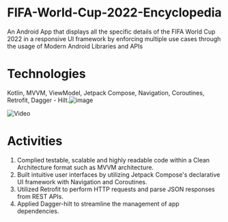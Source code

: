 # FIFA-World-Cup-2022-Encyclopedia
An Android App that displays all the specific details of the FIFA World Cup 2022 in a responsive UI framework by enforcing multiple use cases through the usage of Modern Android Libraries and APIs


# Technologies
Kotlin, MVVM, ViewModel, Jetpack Compose, Navigation, Coroutines, Retrofit, Dagger - Hilt.![image](https://user-images.githubusercontent.com/37815709/208561308-891ac493-a15a-4d1d-9dcc-2faafce4ed23.png)


![Video](https://github.com/mufratkarim/FIFA-World-Cup-2022-Encyclopedia/blob/main/fifa_app_demo.gif)

# Activities 

1. Complied testable, scalable and highly readable code within a Clean Architecture format such as MVVM architecture.
2. Built intuitive user interfaces by utilizing Jetpack Compose's declarative UI framework with Navigation and Coroutines.
3. Utilized Retrofit to perform HTTP requests and parse JSON responses from REST APIs.
4. Applied Dagger-hilt to streamline the management of app dependencies.
